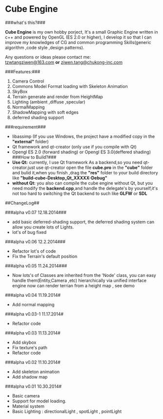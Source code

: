 Cube Engine
===================
###what's this?###

<b>Cube Engine</b> is my own hobby porject, It's a small Graphic Engine written in c++ and powered by OpenGL (ES 2.0 or higher), I develop it so that I can improve my knowledges of CG and common programming Skills(generic algorithm ,code style ,design patterns).


Any questions or ideas please contact me: <br> tzwtangziwen@163.com <b>or</b> ziwen.tang@chukong-inc.com

###Features:###
1. Camera Control
2. Commons Model Format loading with Skeleton Animation
3. SkyBox
4. Terrain generate and render from HeightMap
5. Lighting (ambient ,diffuse ,specular)
6. NormalMapping
7. ShadowMapping with soft edges
8. deferred shading support

###requirement###
* libassimp (If you use Windows, the project have a modified copy in the <b>"external"</b> folder)
* Qt framework and qt-creator (only use if you compile with Qt)
* Opengl ES 2.0 (forward shading) or Opengl ES 3.0(deffered shading)
###How to Build?###
* <b>Use Qt:</b> currently, I use Qt framework As a backend,so you need qt-creator.just use qt-creator open the file <b>cube.pro</b> in the <b>"cube"</b> folder and bulid it,when you finish ,drag the <b>"res"</b> folder to your build directory like <b>"build-cube-Desktop_Qt_XXXXX-Debug"</b>
* <b>without Qt:</b> you also can compile the cube engine without Qt, but you need modify the <b>backend.cpp</b>,and handle the delegate's by yourself,it's not too hard to switching the Qt backend to such like <b>GLFW</b> or <b>SDL</b>

##ChangeLog##

###alpha v0.07 12.18.2014###
* add basic deferred-shading support, the deferred shading system can allow you create lots of Lights.
* lot's of bug fixed

###alpha v0.06 12.2.2014###
* Refactor lot's of code
* Fix the Terrain's default position

###alpha v0.05 11.24.2014###
* Now lots's of Classes are inherited from the 'Node' class, you can easy handle them(Entity,Camera ,etc) hierarchically via unified interface  
engine now can render terrian from a height map , see demo

###alpha v0.04 11.19.2014#
* Add normal mapping

###alpha v0.03-1 11.17.2014#
* Refactor code

###alpha v0.03 11.13.2014#
* Add skybox
* Fix texture's path 
* Refactor code

###alpha v0.02 11.10.2014#
* Add skeleton animation
* Add shadow map

###alpha v0.01 10.30.2014#
* Basic camera
* Support for model loading.
* Material system
* Basic Lighting : directionalLight , spotLight , pointLight
